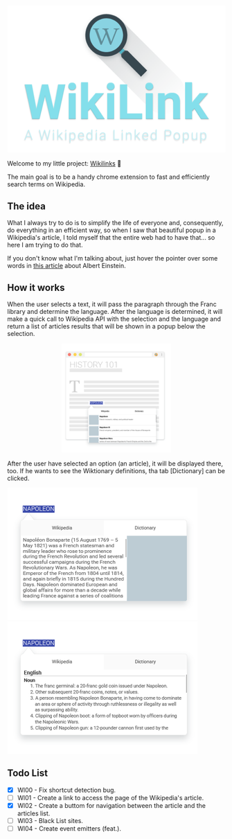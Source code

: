 
 <p align="center">
    <img src="public/images/readme/logo-bg--white.png" alt="">
 </p>


Welcome to my little project: [Wikilinks](https://chrome.google.com/webstore/detail/wikilink/dnjfeagdbicleejdgpjmjbbnfgdkdgpe) 🖖

The main goal is to be a handy chrome extension to fast and efficiently search terms on Wikipedia.

## The idea
What I always try to do is to simplify the life of everyone and, consequently, do everything in an efficient way, so when I saw that beautiful popup in a Wikipedia's article, I told myself that the entire web had to have that... so here I am trying to do that.

If you don't know what I'm talking about, just hover the pointer over some words in [this article](https://en.wikipedia.org/wiki/Albert_Einstein) about Albert Einstein.

## How it works
When the user selects a text, it will pass the paragraph through the Franc library and determine the language. After the language is determined, it will make a quick call to Wikipedia API with the selection and the language and return a list of articles results that will be shown in a popup below the selection.

<p align="center">
    <img style="max-width: 50%;" src="public/images/readme/Main.png" alt="">
</p>
 
After the user have selected an option (an article), it will be displayed there, too. If he wants to see the Wiktionary definitions, tha tab [Dictionary] can be clicked.

![wikipedia tab](public/images/readme/Wikipedia-Info.png) ![dictionary tab](public/images/readme/Dictionary-info.png)


<!-- ## Under the hood -->
## Todo List
- [x] Wl00 - Fix shortcut detection bug.
- [ ] Wl01 - Create a link to access the page of the Wikipedia's article.
- [x] Wl02 - Create a buttom for navigation between the article and the articles list.
- [ ] Wl03 - Black List sites.
- [ ] Wl04 - Create event emitters (feat.).